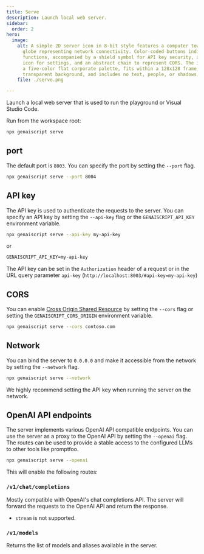 ```yaml
---
title: Serve
description: Launch local web server.
sidebar:
  order: 2
hero:
  image:
    alt: A simple 2D server icon in 8-bit style features a computer tower and a
      globe representing network connectivity. Color-coded buttons indicate API
      functions, accompanied by a shield symbol for API key security, a gear
      icon for settings, and an abstract chain to represent CORS. The icon uses
      a five-color flat corporate palette, fits within a 128x128 frame, has a
      transparent background, and includes no text, people, or shadows.
    file: ./serve.png

---
```


Launch a local web server that is used to run the playground
or Visual Studio Code.

Run from the workspace root:

```bash
npx genaiscript serve
```

## port

The default port is `8003`. You can specify the port by setting the `--port` flag.

```bash
npx genaiscript serve --port 8004
```

## API key

The API key is used to authenticate the requests to the server.
You can specify an API key by setting the `--api-key` flag or the `GENAISCRIPT_API_KEY` environment variable.

```bash
npx genaiscript serve --api-key my-api-key
```

or

```txt title=".env"
GENAISCRIPT_API_KEY=my-api-key
```

The API key can be set in the `Authorization` header of a request or in the URL query parameter `api-key` (`http://localhost:8003/#api-key=my-api-key`)

## CORS

You can enable [Cross Origin Shared Resource](https://developer.mozilla.org/en-US/docs/Web/HTTP/CORS) by setting the `--cors` flag or setting the `GENAISCRIPT_CORS_ORIGIN` environment variable.

```bash
npx genaiscript serve --cors contoso.com
```

## Network

You can bind the server to `0.0.0.0` and make it accessible from the network by setting the `--network` flag.

```bash
npx genaiscript serve --network
```

We highly recommend setting the API key when running the server on the network.

## OpenAI API endpoints

The server implements various OpenAI API compatible endpoints. You can use the server as a proxy to the OpenAI API by setting the `--openai` flag.
The routes can be used to provide a stable access to the configured LLMs to other tools like promptfoo.

```bash
npx genaiscript serve --openai
```

This will enable the following routes:

### `/v1/chat/completions`

Mostly compatible with OpenAI's chat completions API. The server will forward the requests to the OpenAI API and return the response.

- `stream` is not supported.

### `/v1/models`

Returns the list of models and aliases available in the server.
